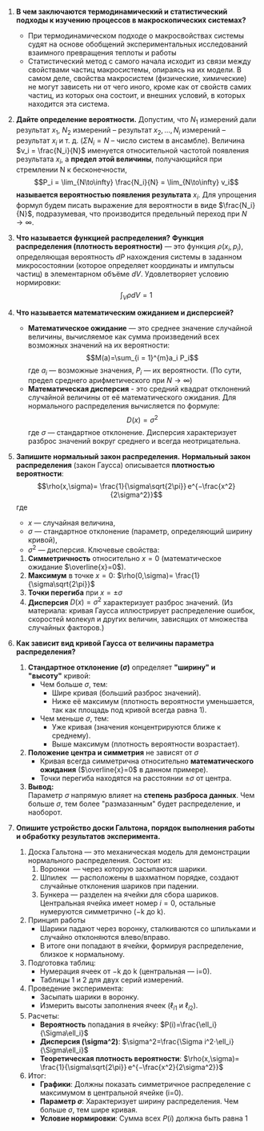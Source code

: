 1. **В чем заключаются термодинамический и статистический подходы к изучению процессов в макроскопических системах?**
	- При термодинамическом подходе о макросвойствах системы судят на основе обобщений экспериментальных исследований взаимного превращения теплоты и работы
	- Статистический метод с самого начала исходит из связи между свойствами частиц макросистемы, опираясь на их модели. 
    В самом деле, свойства макросистем (физические, химические) не могут зависеть ни от чего иного, кроме как от свойств самих частиц, из которых она состоит, и внешних условий, в которых находится эта система.

2. **Дайте определение вероятности.**
	Допустим, что $N_1$ измерений дали результат $х_1$, $N_2$ измерений – результат $х_2, \dots, N_i$ измерений – результат $х_i$ и т. д. ($\Sigma N_i = N$ – число систем в ансамбле). Величина $ν_i = \frac{N_i}{N}$ именуется относительной частотой появления результата $х_i$, а **предел этой величины**, получающийся при стремлении N к бесконечности, 
	$$P_i = \lim_{N\to\infty} \frac{N_i}{N} = \lim_{N\to\infty} v_i$$ 
	**называется вероятностью появления результата** $x_i$. Для упрощения формул будем писать выражение для вероятности в виде $\frac{N_i}{N}$, подразумевая, что производится предельный переход при $N \to \infty$.

3. **Что называется функцией распределения?**
	**Функция распределения (плотность вероятности)** — это функция $\rho(x_i,p_i)$, определяющая вероятность $dP$ нахождения системы в заданном микросостоянии (которое определяет координаты и импульсы частиц) в элементарном объёме $dV$. Удовлетворяет условию нормировки: 
	$$\int_V\rho dV=1$$

4. **Что называется математическим ожиданием и дисперсией?**
	- **Математическое ожидание** — это среднее значение случайной величины, вычисляемое как сумма произведений всех возможных значений на их вероятности: 
  		$$M(a)=\sum_{i = 1}^{m}a_i P_i$$ 
		где $a_i$ — возможные значения, $P_i$ — их вероятности. (По сути, предел среднего арифметического при $N\to\infty$)
	- **Математическая дисперсия** - это средний квадрат отклонений случайной величины от её математического ожидания. Для нормального распределения вычисляется по формуле: 
  		$$D(x)=\sigma^2$$
		где $\sigma$ — стандартное отклонение. Дисперсия характеризует разброс значений вокруг среднего и всегда неотрицательна.

1. **Запишите нормальный закон распределения.**
	**Нормальный закон распределения** (закон Гаусса) описывается **плотностью вероятности**: 
	$$\rho(x,\sigma)= \frac{1}{\sigma\sqrt{2\pi}} e^{−\frac{x^2}{2\sigma^2}}$$ 
	где
	- $x$ — случайная величина,
	- $\sigma$ — стандартное отклонение (параметр, определяющий ширину кривой),
	- $\sigma^2$ — дисперсия.
	Ключевые свойства:
	1. **Симметричность** относительно $x=0$ (математическое ожидание $\overline{x}=0$).
	2. **Максимум** в точке $x=0$: $\rho(0,\sigma)= \frac{1}{\sigma\sqrt{2\pi}}$
	3. **Точки перегиба** при $x=\pm\sigma$
	4. **Дисперсия** $D(x)=\sigma^2$ характеризует разброс значений.
	(Из материала: кривая Гаусса иллюстрирует распределение ошибок, скоростей молекул и других величин, зависящих от множества случайных факторов.)

2. **Как зависит вид кривой Гаусса от величины параметра распределения?**
	1. **Стандартное отклонение ($\sigma$)** определяет **"ширину" и "высоту"** кривой:
	    - Чем больше $\sigma$, тем:
	        - Шире кривая (больший разброс значений).
	        - Ниже её максимум (плотность вероятности уменьшается, так как площадь под кривой всегда равна 1).
	    - Чем меньше $\sigma$, тем:
	        - Уже кривая (значения концентрируются ближе к среднему).
	        - Выше максимум (плотность вероятности возрастает).
	2. **Положение центра и симметрия** не зависят от $\sigma$
	    - Кривая всегда симметрична относительно **математического ожидания** ($\overline{x}=0$ в данном примере).
	    - Точки перегиба находятся на расстоянии $\pm\sigma$ от центра.
	3. **Вывод:**  
		Параметр $\sigma$ напрямую влияет на **степень разброса данных**. Чем больше $\sigma$, тем более "размазанным" будет распределение, и наоборот.

3. **Опишите устройство доски Гальтона, порядок выполнения работы и обработку результатов эксперимента.**
	1. Доска Гальтона — это механическая модель для демонстрации нормального распределения. Состоит из:
		1. Воронки  — через которую засыпаются шарики.
		2. Шпилек  — расположены в шахматном порядке, создают случайные отклонения шариков при падении.
		3. Бункера — разделен на ячейки для сбора шариков. Центральная ячейка имеет номер $i=0$, остальные нумеруются симметрично (−k до k).
	2. Принцип работы
		- Шарики падают через воронку, сталкиваются со шпильками и случайно отклоняются влево/вправо.
		- В итоге они попадают в ячейки, формируя распределение, близкое к нормальному.
	3. Подготовка таблиц:
		- Нумерация ячеек от −k до k (центральная — i=0).
		- Таблицы 1 и 2 для двух серий измерений.
	4. Проведение эксперимента:
	    - Засыпать шарики в воронку.
	    - Измерить высоты заполнения ячеек ($\ell_{i1}$ и $\ell_{i2}$).
	5. Расчеты:
	    - **Вероятность** попадания в ячейку:
	        $P(i)=\frac{\ell_i}{\Sigma\ell_i}$
	    - **Дисперсия (\sigma^2)**:
	        $\sigma^2=\frac{\Sigma i^2⋅\ell_i}{\Sigma\ell_i}$
	    - **Теоретическая плотность вероятности**:
	        $\rho(x,\sigma)= \frac{1}{\sigma\sqrt{2\pi}} e^{−\frac{x^2}{2\sigma^2}}$
	6. Итог:
		- **Графики**: Должны показать симметричное распределение с максимумом в центральной ячейке (i=0).
		- **Параметр $\sigma$**: Характеризует ширину распределения. Чем больше $\sigma$, тем шире кривая.
		- **Условие нормировки**: Сумма всех $P(i)$ должна быть равна 1
